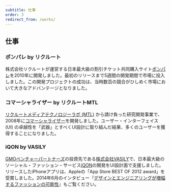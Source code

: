 ```yaml
---
subtitle: 仕事
order: 3
redirect_from: /works/
---
```


## 仕事

### ポンパレ by リクルート

株式会社リクルートが運営する日本最大級の割引チケット共同購入サイト[ポンパレ](http://ponpare.jp)を2010年に開発しました。最初のリリースまで5週間の開発期間で市場に投入しました。この開発プロジェクトの成功は、当時数百の競合がひしめく市場において大きなアドバンテージとなりました。

### コマーシャライザー by リクルートMTL

[リクルートメディアテクノロジーラボ (MTL)](http://mtl.recruit.co.jp/) から請け負った研究開発事業で、2008年に[コマーシャライザー](http://mtl.recruit.co.jp/works/2008/cmizer.html)を開発しました。ユーザー・インターフェイス (UI) の卓越性を「武器」とすべくUI設計に取り組んだ結果、多くのユーザーを獲得することになりました。

### iQON by VASILY

[GMOベンチャーパートナーズ](http://www.gmo-vp.com)の投資先である[株式会社VASILY](http://vasily.jp)で、日本最大級のソーシャル・ファッション・サービス[iQON](http://www.iqon.jp)の開発をUI設計面で支援しました。リリースしたiPhoneアプリは、Appleの「App Store BEST OF 2012 award」を受賞しました。2014年6月のインタビュー『[デザインとエンジニアリングが増幅するファッションの可能性](http://gmo-vp.com/interview/2014/08/2.html)』もご覧ください。
